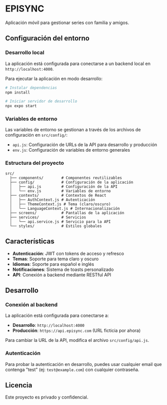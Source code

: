 # EPISYNC

Aplicación móvil para gestionar series con familia y amigos.

## Configuración del entorno

### Desarrollo local

La aplicación está configurada para conectarse a un backend local en `http://localhost:4000`.

Para ejecutar la aplicación en modo desarrollo:

```bash
# Instalar dependencias
npm install

# Iniciar servidor de desarrollo
npx expo start
```

### Variables de entorno

Las variables de entorno se gestionan a través de los archivos de configuración en `src/config/`:

- `api.js`: Configuración de URLs de la API para desarrollo y producción
- `env.js`: Configuración de variables de entorno generales

### Estructura del proyecto

```
src/
  ├── components/        # Componentes reutilizables
  ├── config/            # Configuración de la aplicación
  │   ├── api.js         # Configuración de la API
  │   └── env.js         # Variables de entorno
  ├── contexts/          # Contextos de React
  │   ├── AuthContext.js # Autenticación
  │   ├── ThemeContext.js # Tema (claro/oscuro)
  │   └── LanguageContext.js # Internacionalización
  ├── screens/           # Pantallas de la aplicación
  ├── services/          # Servicios
  │   └── api.service.js # Servicio para la API
  └── styles/            # Estilos globales
```

## Características

- **Autenticación**: JWT con tokens de acceso y refresco
- **Temas**: Soporte para tema claro y oscuro
- **Idiomas**: Soporte para español e inglés
- **Notificaciones**: Sistema de toasts personalizado
- **API**: Conexión a backend mediante RESTful API

## Desarrollo

### Conexión al backend

La aplicación está configurada para conectarse a:

- **Desarrollo**: `http://localhost:4000`
- **Producción**: `https://api.episync.com` (URL ficticia por ahora)

Para cambiar la URL de la API, modifica el archivo `src/config/api.js`.

### Autenticación

Para probar la autenticación en desarrollo, puedes usar cualquier email que contenga "test" (ej: `test@example.com`) con cualquier contraseña.

## Licencia

Este proyecto es privado y confidencial. 
